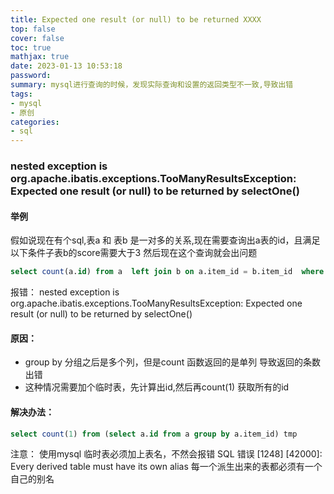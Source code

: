 ```yaml
---
title: Expected one result (or null) to be returned XXXX
top: false
cover: false
toc: true
mathjax: true
date: 2023-01-13 10:53:18
password:
summary: mysql进行查询的时候，发现实际查询和设置的返回类型不一致,导致出错
tags:
- mysql
- 原创
categories:
- sql
---
```

### nested exception is org.apache.ibatis.exceptions.TooManyResultsException: Expected one result (or null) to be returned by selectOne()


#### 举例

假如说现在有个sql,表a 和 表b 是一对多的关系,现在需要查询出a表的id，且满足以下条件子表b的score需要大于3
然后现在这个查询就会出问题

```sql
select count(a.id) from a  left join b on a.item_id = b.item_id  where b.score>3 group by a.item_id
```
报错：
nested exception is org.apache.ibatis.exceptions.TooManyResultsException: Expected one result (or null) to be returned by selectOne()

#### 原因： 
* group by 分组之后是多个列，但是count 函数返回的是单列 导致返回的条数出错
* 这种情况需要加个临时表，先计算出id,然后再count(1) 获取所有的id

#### 解决办法：

```sql
select count(1) from (select a.id from a group by a.item_id) tmp
```

注意：
使用mysql 临时表必须加上表名，不然会报错
SQL 错误 [1248] [42000]: Every derived table must have its own alias
每一个派生出来的表都必须有一个自己的别名